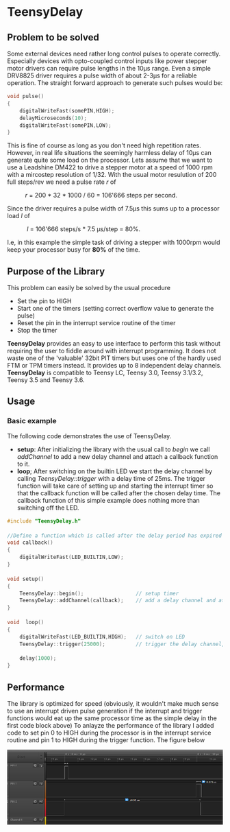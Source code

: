# TeensyDelay
## Problem to be solved 


Some external devices need rather long control pulses to operate correctly. Especially devices with opto-coupled control inputs like power stepper motor drivers can require pulse lengths in the 10µs range. Even a simple DRV8825 driver requires a pulse width of about 2-3µs for a reliable operation. The straight forward approach to generate such pulses would be:
```c++
void pulse()
{
	digitalWriteFast(somePIN,HIGH);
	delayMicroseconds(10);
	digitalWriteFast(somePIN,LOW);
}
```
This is fine of course as long as you don't need high repetition rates. However, in real life situations the seemingly harmless delay of 10µs can generate quite some load on the processor. Lets assume that we want to use a Leadshine DM422 to drive a stepper motor at a speed of 1000 rpm with a mircostep resolution of 1/32. With the usual motor resulution of 200 full steps/rev we need a pulse rate *r* of

&emsp;&emsp;&emsp;*r* = 200 * 32 * 1000 / 60 = 106'666  steps per second.

Since the driver requires a pulse width of 7.5µs this sums up to a processor load *l* of

&emsp;&emsp;&emsp; *l* = 106'666 steps/s * 7.5 µs/step = 80%.

I.e, in this example the simple task of driving a stepper with 1000rpm would  keep your processor busy for **80%** of the time. 

## Purpose of the Library
This problem can easily be solved  by the usual procedure
- Set the pin to HIGH
- Start one of the timers (setting correct overflow value to generate the pulse)
- Reset the pin in the interrupt service routine of the timer
- Stop the timer

**TeensyDelay** provides an easy to use interface to perform this task without requiring the user to fiddle around with interrupt programming. It does not waste one of the 'valuable' 32bit PIT timers but uses one of the hardly used FTM or TPM timers instead. It provides up to 8 independent delay channels. **TeensyDelay** is compatible to Teensy LC, Teensy 3.0, Teensy 3.1/3.2, Teensy 3.5 and Teensy 3.6. 

## Usage
###  Basic example
The following code demonstrates the use of TeensyDelay.

- **setup**: After initializing the library with the usual call to *begin*  we call *addChannel* to add a new delay channel and attach a callback function to it. 
- **loop**; After switching on the builtin LED we start the delay channel by calling *TeensyDelay::trigger* with a delay time of 25ms. The trigger function will take care of setting up and starting the interrupt timer so that the callback function will be called after the chosen delay time. The callback function of this simple example does nothing more than switching off the LED.  
```c++
#include "TeensyDelay.h"

//Define a function which is called after the delay period has expired
void callback() 
{
    digitalWriteFast(LED_BUILTIN,LOW);
}

void setup()
{
    TeensyDelay::begin();                 // setup timer
    TeensyDelay::addChannel(callback);    // add a delay channel and attach callback function
}

void  loop()
{
    digitalWriteFast(LED_BUILTIN,HIGH);   // switch on LED
    TeensyDelay::trigger(25000);          // trigger the delay channel, callback will be invoked 25ms after this call
    
    delay(1000);                     
}
```
## Performance
The library is optimized for speed (obviously, it wouldn't make much sense to use an interrupt driven pulse generation if the interrupt and trigger functions would eat up the same processor time as the simple delay in the first code block above)
To anlayze the performance of the library I added code to set pin 0 to HIGH during the processor is in the interrupt service routine and pin 1 to HIGH during the trigger function. 
The figure below

![Alt text](/media/timing.PNG?raw=true "Optional Title")


[//]: ----------------------------------------
   [PJRC]: <https://www.pjrc.com/teensy/pinout.html>

